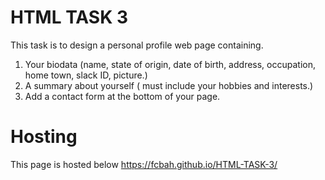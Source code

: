 # HTML TASK 3
This task is to design a personal profile web page containing. 
1. Your biodata (name, state of origin, date of birth, address, occupation, home town, slack ID, picture.)
2. A summary about yourself ( must include your hobbies and interests.)
3. Add a contact form at the bottom of your page.

# Hosting
This page is hosted below
https://fcbah.github.io/HTML-TASK-3/